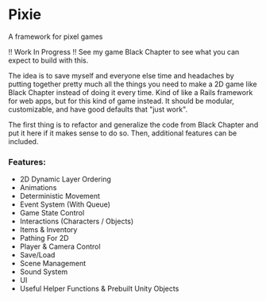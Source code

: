 # Pixie
A framework for pixel games

!! Work In Progress !! See my game Black Chapter to see what you can expect to build with this.

The idea is to save myself and everyone else time and headaches by putting together pretty much all the things you need to make a 2D game like Black Chapter instead of doing it every time. Kind of like a Rails framework for web apps, but for this kind of game instead. It should be modular, customizable, and have good defaults that "just work".

The first thing is to refactor and generalize the code from Black Chapter and put it here if it makes sense to do so. Then, additional features can be included.


<h3 class="list-heading">Features:</h3>
<ul>
  <li>2D Dynamic Layer Ordering</li>
  <li>Animations</li>
  <li>Deterministic Movement</li>
  <li>Event System (With Queue)</li>
  <li>Game State Control</li>
  <li>Interactions (Characters / Objects)</li>
  <li>Items & Inventory</li>
  <li>Pathing For 2D</li>
  <li>Player & Camera Control</li>
  <li>Save/Load</li>
  <li>Scene Management</li>
  <li>Sound System</li>
  <li>UI</li>
  <li>Useful Helper Functions & Prebuilt Unity Objects</li>
</ul>
  
  

